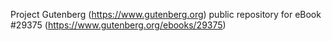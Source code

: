 Project Gutenberg (https://www.gutenberg.org) public repository for eBook #29375 (https://www.gutenberg.org/ebooks/29375)
